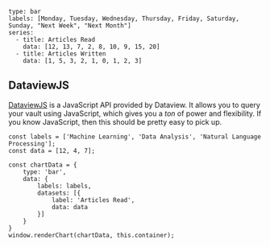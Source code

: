
```chart
type: bar
labels: [Monday, Tuesday, Wednesday, Thursday, Friday, Saturday, Sunday, "Next Week", "Next Month"]
series:
  - title: Articles Read
    data: [12, 13, 7, 2, 8, 10, 9, 15, 20]
  - title: Articles Written
    data: [1, 5, 3, 2, 1, 0, 1, 2, 3]
```

## DataviewJS

[DataviewJS](https://blacksmithgu.github.io/obsidian-dataview/queries/dql-js-inline/) is a JavaScript API provided by Dataview. It allows you to query your vault using JavaScript, which gives you a _ton_ of power and flexibility. If you know JavaScript, then this should be pretty easy to pick up.

```dataviewjs
const labels = ['Machine Learning', 'Data Analysis', 'Natural Language Processing'];
const data = [12, 4, 7];

const chartData = {  
    type: 'bar',
    data: {
        labels: labels,
        datasets: [{
            label: 'Articles Read',
            data: data
        }]
    }
}
window.renderChart(chartData, this.container);
```
